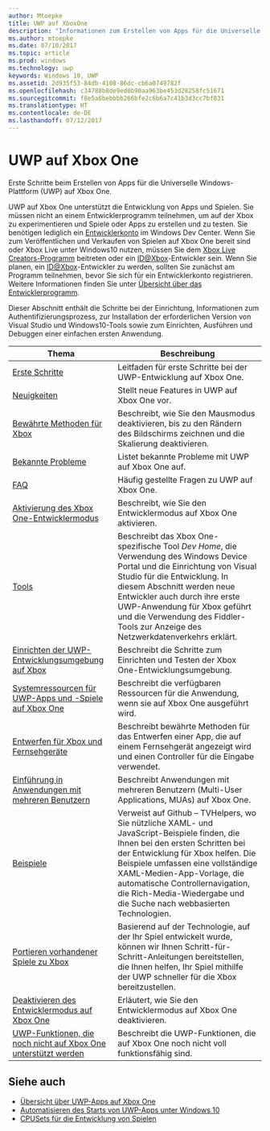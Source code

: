 ```yaml
---
author: Mtoepke
title: UWP auf XboxOne
description: "Informationen zum Erstellen von Apps für die Universelle Windows-Plattform (UWP) auf Xbox One."
ms.author: mtoepke
ms.date: 07/10/2017
ms.topic: article
ms.prod: windows
ms.technology: uwp
keywords: Windows 10, UWP
ms.assetid: 2d935f53-84db-4108-86dc-cb6a0749782f
ms.openlocfilehash: c34788b8de9ed0b90aa963be453d28258fc51671
ms.sourcegitcommit: f8e5a6bebbbb266bfe2c6b6a7c41b3d3cc7bf831
ms.translationtype: HT
ms.contentlocale: de-DE
ms.lasthandoff: 07/12/2017
---
```

# <a name="uwp-on-xbox-one"></a>UWP auf Xbox One

Erste Schritte beim Erstellen von Apps für die Universelle Windows-Plattform (UWP) auf Xbox One.

UWP auf Xbox One unterstützt die Entwicklung von Apps und Spielen. Sie müssen nicht an einem Entwicklerprogramm teilnehmen, um auf der Xbox zu experimentieren und Spiele oder Apps zu erstellen und zu testen. Sie benötigen lediglich ein [Entwicklerkonto](https://developer.microsoft.com/en-us/store/register) im Windows Dev Center. Wenn Sie zum Veröffentlichen und Verkaufen von Spielen auf Xbox One bereit sind oder Xbox Live unter Windows10 nutzen, müssen Sie dem [Xbox Live Creators-Programm](https://developer.microsoft.com/games/xbox/xboxlive/creator) beitreten oder ein [ID@Xbox](http://www.xbox.com/Developers/id)-Entwickler sein. Wenn Sie planen, ein [ID@Xbox](http://www.xbox.com/Developers/id)-Entwickler zu werden, sollten Sie zunächst am Programm teilnehmen, bevor Sie sich für ein Entwicklerkonto registrieren. Weitere Informationen finden Sie unter [Übersicht über das Entwicklerprogramm](../xbox-live/developer-program-overview.md).

Dieser Abschnitt enthält die Schritte bei der Einrichtung, Informationen zum Authentifizierungsprozess, zur Installation der erforderlichen Version von Visual Studio und Windows10-Tools sowie zum Einrichten, Ausführen und Debuggen einer einfachen ersten Anwendung. 

| Thema      | Beschreibung |
|------------|-------------|
|[Erste Schritte](getting-started.md)| Leitfaden für erste Schritte bei der UWP-Entwicklung auf Xbox One. |
|[Neuigkeiten](whats-new.md)| Stellt neue Features in UWP auf Xbox One vor. |
|[Bewährte Methoden für Xbox](tailoring-for-xbox.md)| Beschreibt, wie Sie den Mausmodus deaktivieren, bis zu den Rändern des Bildschirms zeichnen und die Skalierung deaktivieren. |
|[Bekannte Probleme](known-issues.md)| Listet bekannte Probleme mit UWP auf Xbox One auf. |
|[FAQ](frequently-asked-questions.md)| Häufig gestellte Fragen zu UWP auf Xbox One. |
|[Aktivierung des Xbox One-Entwicklermodus](devkit-activation.md)| Beschreibt, wie Sie den Entwicklermodus auf Xbox One aktivieren. |
|[Tools](introduction-to-xbox-tools.md)| Beschreibt das Xbox One-spezifische Tool _Dev Home_, die Verwendung des Windows Device Portal und die Einrichtung von Visual Studio für die Entwicklung. In diesem Abschnitt werden neue Entwickler auch durch ihre erste UWP-Anwendung für Xbox geführt und die Verwendung des Fiddler-Tools zur Anzeige des Netzwerkdatenverkehrs erklärt. |
|[Einrichten der UWP-Entwicklungsumgebung auf Xbox](development-environment-setup.md)| Beschreibt die Schritte zum Einrichten und Testen der Xbox One-Entwicklungsumgebung. |
|[Systemressourcen für UWP-Apps und -Spiele auf Xbox One](system-resource-allocation.md)| Beschreibt die verfügbaren Ressourcen für die Anwendung, wenn sie auf Xbox One ausgeführt wird. | 
|[Entwerfen für Xbox und Fernsehgeräte](..\input-and-devices\designing-for-tv.md)| Beschreibt bewährte Methoden für das Entwerfen einer App, die auf einem Fernsehgerät angezeigt wird und einen Controller für die Eingabe verwendet. |  
|[Einführung in Anwendungen mit mehreren Benutzern](multi-user-applications.md)| Beschreibt Anwendungen mit mehreren Benutzern (Multi-User Applications, MUAs) auf Xbox One. |
|[Beispiele](samples.md)| Verweist auf Github – TVHelpers, wo Sie nützliche XAML- und JavaScript-Beispiele finden, die Ihnen bei den ersten Schritten bei der Entwicklung für Xbox helfen. Die Beispiele umfassen eine vollständige XAML-Medien-App-Vorlage, die automatische Controllernavigation, die Rich-Media-Wiedergabe und die Suche nach webbasierten Technologien. |
|[Portieren vorhandener Spiele zu Xbox](development-lanes-landing.md)|Basierend auf der Technologie, auf der Ihr Spiel entwickelt wurde, können wir Ihnen Schritt-für-Schritt-Anleitungen bereitstellen, die Ihnen helfen, Ihr Spiel mithilfe der UWP schneller für die Xbox bereitzustellen.|
|[Deaktivieren des Entwicklermodus auf Xbox One](devkit-deactivation.md)| Erläutert, wie Sie den Entwicklermodus auf Xbox One deaktivieren. |
|[UWP-Funktionen, die noch nicht auf Xbox One unterstützt werden](http://go.microsoft.com/fwlink/p/?LinkId=760755)|  Beschreibt die UWP-Funktionen, die auf Xbox One noch nicht voll funktionsfähig sind.|  

## <a name="see-also"></a>Siehe auch
- [Übersicht über UWP-Apps auf Xbox One](http://go.microsoft.com/fwlink/p/?LinkId=780786) 
- [Automatisieren des Starts von UWP-Apps unter Windows 10](automate-launching-uwp-apps.md)
- [CPUSets für die Entwicklung von Spielen](cpusets-games.md)
  
